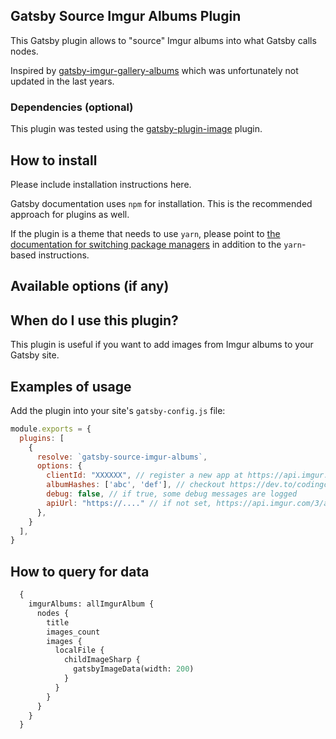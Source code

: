 ## Gatsby Source Imgur Albums Plugin

This Gatsby plugin allows to "source" Imgur albums into what Gatsby calls nodes.

Inspired by [gatsby-imgur-gallery-albums](https://github.com/stcalica/gatsby-imgur-gallery-albums) which was unfortunately not updated in the last years.

### Dependencies (optional)

This plugin was tested using the [gatsby-plugin-image](https://www.gatsbyjs.com/plugins/gatsby-plugin-image/) plugin.

## How to install

Please include installation instructions here.

Gatsby documentation uses `npm` for installation. This is the recommended approach for plugins as well.

If the plugin is a theme that needs to use `yarn`, please point to [the documentation for switching package managers](/docs/reference/gatsby-cli/#how-to-change-your-default-package-manager-for-your-next-project) in addition to the `yarn`-based instructions.

## Available options (if any)

## When do I use this plugin?

This plugin is useful if you want to add images from Imgur albums to your Gatsby site.

## Examples of usage

Add the plugin into your site's `gatsby-config.js` file:

```js
module.exports = {
  plugins: [
    {
      resolve: `gatsby-source-imgur-albums`,
      options: {
        clientId: "XXXXXX", // register a new app at https://api.imgur.com/oauth2/addclient and select "Anonymous usage without user authorization"
        albumHashes: ['abc', 'def'], // checkout https://dev.to/codingcoach/get-your-album-id-in-imgur-b6c to get the ID of your album
        debug: false, // if true, some debug messages are logged
        apiUrl: "https://...." // if not set, https://api.imgur.com/3/album/ is used per default
      },
    }
  ],
}
```

## How to query for data 

````graphql
  {
    imgurAlbums: allImgurAlbum {
      nodes {
        title
        images_count
        images {
          localFile {
            childImageSharp {
              gatsbyImageData(width: 200)
            }
          }
        }
      }
    }
  }
````
